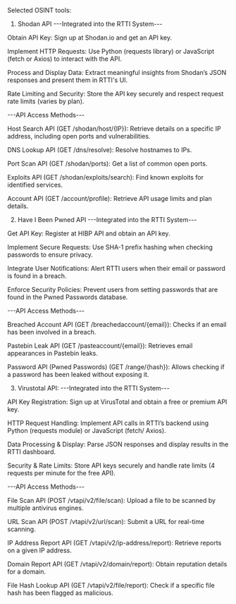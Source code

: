 Selected OSINT tools:
1. Shodan API
---Integrated into the RTTI System---

Obtain API Key: Sign up at Shodan.io and get an API key.

Implement HTTP Requests: Use Python (requests library) or JavaScript (fetch or Axios) to interact with the API.

Process and Display Data: Extract meaningful insights from Shodan’s JSON responses and present them in RTTI's UI.

Rate Limiting and Security: Store the API key securely and respect request rate limits (varies by plan).

---API Access Methods---

Host Search API (GET /shodan/host/{IP}): Retrieve details on a specific IP address, including open ports and vulnerabilities.

DNS Lookup API (GET /dns/resolve): Resolve hostnames to IPs.

Port Scan API (GET /shodan/ports): Get a list of common open ports.

Exploits API (GET /shodan/exploits/search): Find known exploits for identified services.

Account API (GET /account/profile): Retrieve API usage limits and plan details.

2. Have I Been Pwned API
---Integrated into the RTTI System---

Get API Key: Register at HIBP API and obtain an API key.

Implement Secure Requests: Use SHA-1 prefix hashing when checking passwords to ensure privacy.

Integrate User Notifications: Alert RTTI users when their email or password is found in a breach.

Enforce Security Policies: Prevent users from setting passwords that are found in the Pwned Passwords database.

---API Access Methods---

Breached Account API (GET /breachedaccount/{email}): Checks if an email has been involved in a breach.

Pastebin Leak API (GET /pasteaccount/{email}): Retrieves email appearances in Pastebin leaks.

Password API (Pwned Passwords) (GET /range/{hash}): Allows checking if a password has been leaked without exposing it.

3. Virustotal API:
---Integrated into the RTTI System---

API Key Registration: Sign up at VirusTotal and obtain a free or premium API key.

HTTP Request Handling: Implement API calls in RTTI’s backend using Python (requests module) or JavaScript (fetch/
Axios).

Data Processing & Display: Parse JSON responses and display results in the RTTI dashboard.

Security & Rate Limits: Store API keys securely and handle rate limits (4 requests per minute for the free API).

---API Access Methods---

File Scan API (POST /vtapi/v2/file/scan): Upload a file to be scanned by multiple antivirus engines.

URL Scan API (POST /vtapi/v2/url/scan): Submit a URL for real-time scanning.

IP Address Report API (GET /vtapi/v2/ip-address/report): Retrieve reports on a given IP address.

Domain Report API (GET /vtapi/v2/domain/report): Obtain reputation details for a domain.

File Hash Lookup API (GET /vtapi/v2/file/report): Check if a specific file hash has been flagged as malicious.